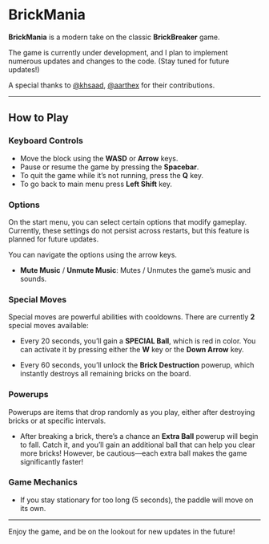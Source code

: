# BrickMania

**BrickMania** is a modern take on the classic **BrickBreaker** game.

The game is currently under development, and I plan to implement numerous updates and changes to the code. (Stay tuned for future updates!)

A special thanks to [@khsaad](https://github.com/khsaad04), [@aarthex](https://github.com/Amulet9) for their contributions.


---

## How to Play

### Keyboard Controls

- Move the block using the **WASD** or **Arrow** keys.
- Pause or resume the game by pressing the **Spacebar**.
- To quit the game while it’s not running, press the **Q** key.
- To go back to main menu press **Left Shift** key.

### Options

On the start menu, you can select certain options that modify gameplay. Currently, these settings do not persist across restarts, but this feature is planned for future updates.

You can navigate the options using the arrow keys.

- **Mute Music** / **Unmute Music**: Mutes / Unmutes the game’s music and sounds.

### Special Moves

Special moves are powerful abilities with cooldowns. There are currently **2** special moves available:

- Every 20 seconds, you’ll gain a **SPECIAL Ball**, which is red in color. You can activate it by pressing either the **W** key or the **Down Arrow** key.
  
- Every 60 seconds, you’ll unlock the **Brick Destruction** powerup, which instantly destroys all remaining bricks on the board.

### Powerups

Powerups are items that drop randomly as you play, either after destroying bricks or at specific intervals.

- After breaking a brick, there’s a chance an **Extra Ball** powerup will begin to fall. Catch it, and you’ll gain an additional ball that can help you clear more bricks! However, be cautious—each extra ball makes the game significantly faster!


### Game Mechanics

- If you stay stationary for too long (5 seconds), the paddle will move on its own.

---

Enjoy the game, and be on the lookout for new updates in the future!
